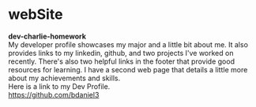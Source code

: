 # webSite
<b>dev-charlie-homework</b><br>
My developer profile showcases my major and a little bit about me. It also provides links to my linkedin, github, and two projects I've worked on recently. There's also two helpful links in the footer that provide good resources for learning. I have a second web page that details a little more about my achievements and skills.<br>
Here is a link to my Dev Profile.<br>
https://github.com/bdaniel3
